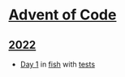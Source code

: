 # [Advent of Code](https://adventofcode.com)

## [2022](https://adventofcode.com/2022)

- [Day 1](https://adventofcode.com/2022/day/1) in
  [fish](https://github.com/yogan/advent-of-code/blob/main/2022/day-01/day01.fish)
  with [tests](https://github.com/yogan/advent-of-code/blob/main/2022/day-01/test.fish)
